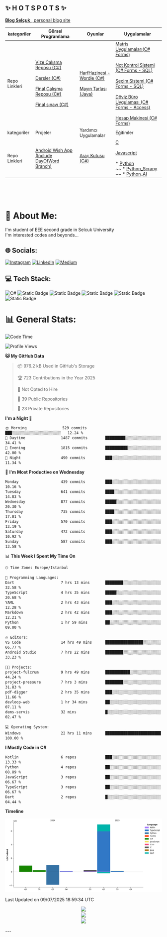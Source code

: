 ## ✨ H O T S P O T S ✨

<p align = "center">

[**Blog Selçuk** , personal blog site](https://selcukdinc.github.io/)

kategoriler|Görsel Programlama|Oyunlar|Uygulamalar
--|--|--|--
Repo Linkleri | <br>[Vize Çalışma Reposu (C#)](https://github.com/selcukdinc/VizeCalisma)<br><br>[Dersler (C#)](https://github.com/selcukdinc/gorsel-programlama)<br><br>[Final Çalışma Reposu (C#)](https://github.com/selcukdinc/GP_FinalCalisma)<br><br>[Final sınavı (C#)](https://github.com/selcukdinc/GP_Final)<br><br>| [HarfHazinesi - Wordle (C#)](https://github.com/selcukdinc/HarfHazinesiPub) <br><br> [Mayın Tarlası (Java)](https://github.com/selcukdinc/JavaMineSweeper)|[Matris Uygulamaları(C# Forms)](https://github.com/selcukdinc/matrisUygulamalariCSharp)<br><br>[Not Kontrol Sistemi (C# Forms - SQL)](https://github.com/selcukdinc/NKS)<br><br>[Seçim Sistemi (C# Forms - SQL)](https://github.com/selcukdinc/secimSistemi)<br><br>[Döviz Büro Uygulaması (C# Forms - Access)](https://github.com/selcukdinc/DovizBuro)<br><br>[Hesap Makinesi (C# Forms)](https://github.com/selcukdinc/BasitHesapMakinesiCSharp)
kategoriler | Projeler | Yardımcı Uygulamalar | Eğitimler 
Repo Linkleri |<br>[Android Wish App (Include DayOfWord Branch)](https://github.com/selcukdinc/androidWishApp) <br><br>| [Araç Kutusu (C#)](https://github.com/selcukdinc/AracKutusu-CSharp) | [C](https://github.com/selcukdinc/HelloC)<br><br>[Javascript](https://github.com/selcukdinc/HelloJavascript)<br><br> * [Python](https://github.com/selcukdinc/HelloPython)<br>~~ * [Python_Scrapy](https://github.com/selcukdinc/Python_HelloScrapy)<br>~~ * [Python_AI](https://github.com/selcukdinc/Python_AI)

</p>

<br><br><br>
# 💫 About Me:
I'm student of EEE second grade in Selcuk University<br>I'm interested codes and beyonds...<br>

## 🌐 Socials:

[![Instagram](https://img.shields.io/badge/Instagram-%23E4405F.svg?logo=Instagram&logoColor=white)](https://instagram.com/selcuk._._) [![LinkedIn](https://img.shields.io/badge/LinkedIn-%230077B5.svg?logo=linkedin&logoColor=white)](https://linkedin.com/in/selcukdinc) [![Medium](https://img.shields.io/badge/Medium-12100E?logo=medium&logoColor=white)](https://medium.com/@@selcukdinc2508) 

## 💻 Tech Stack:
![C#](https://img.shields.io/badge/c%23-%23239120.svg?style=for-the-badge&logo=csharp&logoColor=white) ![Static Badge](https://img.shields.io/badge/test-.NET-black?style=flat-square&logo=dotnet&logoColor=black&label=%20&labelColor=white&color=purple&cacheSeconds=3600) ![Static Badge](https://img.shields.io/badge/build-Javascript-brightgreen?style=flat-square&logo=javascript&logoColor=yellow&label=%20&labelColor=white&color=white) ![Static Badge](https://img.shields.io/badge/build-C-brightgreen?style=flat-square&logo=c&logoColor=black&label=%20&labelColor=white&color=black)
 ![Static Badge](https://img.shields.io/badge/build-Kotlin-brightgreen?style=flat-square&logo=kotlin&logoColor=purple&label=%20&labelColor=white&color=white) ![Static Badge](https://img.shields.io/badge/test-Flutter-white?style=flat-square&logo=flutter&logoColor=blue&label=%20&labelColor=white&color=grey&cacheSeconds=3600) 





# 📊 General Stats:

<!--START_SECTION:waka-->
![Code Time](http://img.shields.io/badge/Code%20Time-30%20hrs%2047%20mins-blue)

![Profile Views](http://img.shields.io/badge/Profile%20Views-1-blue)

**🐱 My GitHub Data** 

> 📦 976.2 kB Used in GitHub's Storage 
 > 
> 🏆 723 Contributions in the Year 2025
 > 
> 🚫 Not Opted to Hire
 > 
> 📜 39 Public Repositories 
 > 
> 🔑 23 Private Repositories 
 > 
**I'm a Night 🦉** 

```text
🌞 Morning                529 commits         ███░░░░░░░░░░░░░░░░░░░░░░   12.24 % 
🌆 Daytime                1487 commits        █████████░░░░░░░░░░░░░░░░   34.41 % 
🌃 Evening                1815 commits        ██████████░░░░░░░░░░░░░░░   42.00 % 
🌙 Night                  490 commits         ███░░░░░░░░░░░░░░░░░░░░░░   11.34 % 
```
📅 **I'm Most Productive on Wednesday** 

```text
Monday                   439 commits         ███░░░░░░░░░░░░░░░░░░░░░░   10.16 % 
Tuesday                  641 commits         ████░░░░░░░░░░░░░░░░░░░░░   14.83 % 
Wednesday                877 commits         █████░░░░░░░░░░░░░░░░░░░░   20.30 % 
Thursday                 735 commits         ████░░░░░░░░░░░░░░░░░░░░░   17.01 % 
Friday                   570 commits         ███░░░░░░░░░░░░░░░░░░░░░░   13.19 % 
Saturday                 472 commits         ███░░░░░░░░░░░░░░░░░░░░░░   10.92 % 
Sunday                   587 commits         ███░░░░░░░░░░░░░░░░░░░░░░   13.58 % 
```


📊 **This Week I Spent My Time On** 

```text
🕑︎ Time Zone: Europe/Istanbul

💬 Programming Languages: 
Dart                     7 hrs 13 mins       ████████░░░░░░░░░░░░░░░░░   32.58 % 
TypeScript               4 hrs 35 mins       █████░░░░░░░░░░░░░░░░░░░░   20.68 % 
YAML                     2 hrs 43 mins       ███░░░░░░░░░░░░░░░░░░░░░░   12.28 % 
Markdown                 2 hrs 42 mins       ███░░░░░░░░░░░░░░░░░░░░░░   12.21 % 
Python                   1 hr 59 mins        ██░░░░░░░░░░░░░░░░░░░░░░░   09.00 % 

🔥 Editors: 
VS Code                  14 hrs 49 mins      █████████████████░░░░░░░░   66.77 % 
Android Studio           7 hrs 22 mins       ████████░░░░░░░░░░░░░░░░░   33.23 % 

🐱‍💻 Projects: 
project-fulcrum          9 hrs 49 mins       ███████████░░░░░░░░░░░░░░   44.24 % 
project-pressure         7 hrs 3 mins        ████████░░░░░░░░░░░░░░░░░   31.83 % 
pdf-digger               2 hrs 35 mins       ███░░░░░░░░░░░░░░░░░░░░░░   11.66 % 
devloop-web              1 hr 34 mins        ██░░░░░░░░░░░░░░░░░░░░░░░   07.11 % 
dems-servis              32 mins             █░░░░░░░░░░░░░░░░░░░░░░░░   02.47 % 

💻 Operating System: 
Windows                  22 hrs 11 mins      █████████████████████████   100.00 % 
```

**I Mostly Code in C#** 

```text
Kotlin                   6 repos             ███░░░░░░░░░░░░░░░░░░░░░░   13.33 % 
Python                   4 repos             ██░░░░░░░░░░░░░░░░░░░░░░░   08.89 % 
JavaScript               3 repos             ██░░░░░░░░░░░░░░░░░░░░░░░   06.67 % 
TypeScript               3 repos             ██░░░░░░░░░░░░░░░░░░░░░░░   06.67 % 
Dart                     2 repos             █░░░░░░░░░░░░░░░░░░░░░░░░   04.44 % 
```



**Timeline**

![Lines of Code chart](https://raw.githubusercontent.com/selcukdinc/selcukdinc/main/assets/bar_graph.png)


 Last Updated on 09/07/2025 18:59:34 UTC
<!--END_SECTION:waka-->




<p align="center">
<img src=https://github-readme-stats.vercel.app/api?username=selcukdinc&theme=merko&hide_border=true&include_all_commits=false&count_private=false><br/> 
<img src=https://github-readme-streak-stats.herokuapp.com/?user=selcukdinc&theme=merko&hide_border=true><br/>
<img src=https://github-readme-stats.vercel.app/api/top-langs/?username=selcukdinc&theme=merko&hide_border=true&include_all_commits=false&count_private=false&layout=compact></p>
---
<!--
<p align="center">
<img src=https://visitcount.itsvg.in/api?id=selcukdinc&icon=6&color=3)](https://visitcount.itsvg.in> </p>
-->

